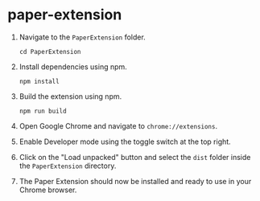 # paper-extension
1. Navigate to the `PaperExtension` folder.
   ```
   cd PaperExtension
   ```

2. Install dependencies using npm.
   ```
   npm install
   ```

3. Build the extension using npm.
   ```
   npm run build
   ```

4. Open Google Chrome and navigate to `chrome://extensions`.

5. Enable Developer mode using the toggle switch at the top right.

6. Click on the "Load unpacked" button and select the `dist` folder inside the `PaperExtension` directory.

7. The Paper Extension should now be installed and ready to use in your Chrome browser.
